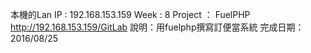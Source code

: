 本機的Lan IP  : 192.168.153.159
Week : 8
     Project ： FuelPHP
           http://192.168.153.159/GitLab
           說明：用fuelphp撰寫訂便當系統
           完成日期：2016/08/25